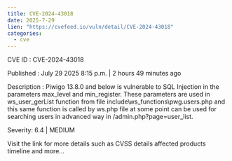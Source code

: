 ```yaml
--- 
title: CVE-2024-43018
date: 2025-7-29
lien: "https://cvefeed.io/vuln/detail/CVE-2024-43018"
categories:
  - cve
---
```


CVE ID : CVE-2024-43018

Published :  July 29
2025
8:15 p.m. | 2 hours
49 minutes ago

Description : Piwigo 13.8.0 and below is vulnerable to SQL Injection in the parameters max_level and min_register. These parameters are used in ws_user_gerList function from file include\ws_functions\pwg.users.php and this same function is called by ws.php file at some point can be used for searching users in advanced way in /admin.php?page=user_list.

Severity: 6.4 | MEDIUM

Visit the link for more details
such as CVSS details
affected products
timeline
and more...

